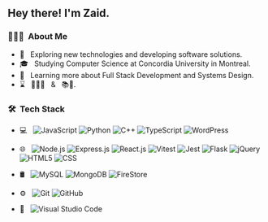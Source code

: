 <h2> Hey there! I'm Zaid.</h2>

<h3> 👨🏻‍💻 &nbsp;About Me </h3>

- 🤔 &nbsp; Exploring new technologies and developing software solutions.
- 🎓 &nbsp; Studying Computer Science at Concordia University in Montreal.
- 📖 &nbsp; Learning more about Full Stack Development and Systems Design.
- ⌛️ &nbsp; 🏋️‍♂️🐀 &nbsp; & &nbsp; 📚🐛.

<h3> 🛠 &nbsp;Tech Stack</h3>

- 💻 &nbsp;
  ![JavaScript](https://img.shields.io/badge/-JavaScript-2a3a56?style=flat&logo=javascript)
  ![Python](https://img.shields.io/badge/-Python-2a3a56?style=flat&logo=python)
  ![C++](https://img.shields.io/badge/-C++-2a3a56?style=flat&logo=C%2B%2B&logoColor=3273c2)
  ![TypeScript](https://img.shields.io/badge/-TypeScript-2a3a56?style=flat&logo=Typescript)
  ![WordPress](https://img.shields.io/badge/-Wordpress-2a3a56?style=flat&logo=wordpress)
- 🌐 &nbsp;
  ![Node.js](https://img.shields.io/badge/-Node.js-2a3a56?style=flat&logo=node.js)
  ![Express.js](https://img.shields.io/badge/-Express.js-2a3a56?style=flat&logo=Express)
  ![React.js](https://img.shields.io/badge/-React.js-2a3a56?style=flat&logo=react)
  ![Vitest](https://img.shields.io/badge/-Vitest-2a3a56?style=flat&logo=vitest)
  ![Jest](https://img.shields.io/badge/-Jest-2a3a56?style=flat&logo=jest&logoColor=b06178)
  ![Flask](https://img.shields.io/badge/-Flask-2a3a56?style=flat&logo=flask)
  ![jQuery](https://img.shields.io/badge/-jQuery-2a3a56?style=flat&logo=jQuery&logoColor=3f7bbf)
  ![HTML5](https://img.shields.io/badge/-HTML5-2a3a56?style=flat&logo=HTML5)
  ![CSS](https://img.shields.io/badge/-CSS-2a3a56?style=flat&logo=CSS3&logoColor=1572B6)
  
- 🛢 &nbsp;
  ![MySQL](https://img.shields.io/badge/-MySQL-2a3a56?style=flat&logo=mysql&logoColor=ffffff)
  ![MongoDB](https://img.shields.io/badge/-MongoDB-2a3a56?style=flat&logo=mongodb)
  ![FireStore](https://img.shields.io/badge/-FireStore-2a3a56?style=flat&logo=firebase)
  
- ⚙️ &nbsp;
  ![Git](https://img.shields.io/badge/-Git-2a3a56?style=flat&logo=git)
  ![GitHub](https://img.shields.io/badge/-GitHub-2a3a56?style=flat&logo=github)
  
- 🔧 &nbsp;
  ![Visual Studio Code](https://img.shields.io/badge/-Visual%20Studio%20Code-2a3a56?style=flat&logo=visual-studio-code&logoColor=007ACC)
<!--
**ZaidRasheed/ZaidRasheed** is a ✨ _special_ ✨ repository because its `README.md` (this file) appears on your GitHub profile.

Here are some ideas to get you started:

- 🔭 I’m currently working on ...
- 🌱 I’m currently learning ...
- 👯 I’m looking to collaborate on ...
- 🤔 I’m looking for help with ...
- 💬 Ask me about ...
- 📫 How to reach me: ...
- 😄 Pronouns: ...
- ⚡ Fun fact: ...
-->
